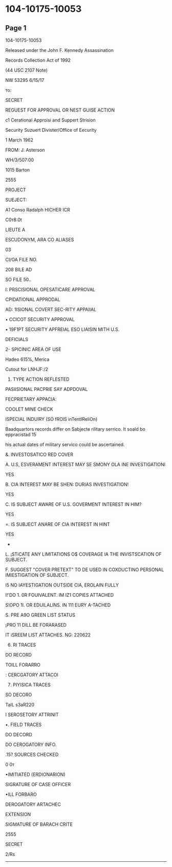 # 104-10175-10053

## Page 1

104-10175-10053

Released under the John F. Kennedy Assassination

Records Collection Act of 1992

(44 USC 2107 Note)

NW 53295 6/15/17

то:

SECRET

REGUEST FOR APPROVAL OR NEST GUISE ACTION

c1 Cerational Approisi and Suppert Strision

Security Suzuert Divister/Office of Eecurity

1 March 1962

FROM: J. Asterson

WH/3/507:00

1015 Barton

2555

PROJECT

SUEJECT:

A1 Conso Radalph HICHER ICR

C0т8:0t

LIEUTE A

ESCUDONYM, ARA CO ALIASES

03

CI/OA FILE NO.

208 BILE AD

SO FILE 50..

I: PRSCISIONAL OPESATICARE APPROVAL

CPIDATIONAL APPRODAL

AD: 1ISIONAL COVERT SEC-RITY APPAIIAL

• CCICOT SECURITY APPROVAL

• 19F1PT SECURITY APFREIAL ESO LIAISIN MITH U.S.

DEFICIALS

2- SPICINIC AREA OF USE

Hadeo 615%, Merica

Cutout for LNHJF:/2

1. TYPE ACTION REFLESTED

PASIISIONAL PACPRIE SAY ADPDOVAL

FECPRIETARY APPACIA:

COOLET MINE CHECK

ISPECIAL INDUIRY (SO fROlS inTentIReliOn)

Baadquartors records differ on Sabjecte rilitary serrico. It soald bo eppracistad 15

his actual dates of military servico could be ascertained.

&. INVESTOSATICO RED COVER

A. U.S, ESVERAMENT INTEREST MAY SE SMONY OLA INE INVESTIGATIONI

YES

B. CIA INTEREST MAY BE SHEN: DURIAS INVESTIGATION!

YES

C. IS SUBJECT AWARE OF U.S. GOVERMENT INTEREST IN HIM?

YES

=. IS SUBJECT ANARE OF CIA INTEREST IN HINT

YES

-

L. ¡STiCATE ANY LIMITATIONS O$ COVERAGE lA THE INVISTSCATION OF SUBJECT.

F. SUGGEST "COVER PRETEXT" TO DE USED IN COXDUCTINO PERSONAL IMIESTIGATION OF SUBJECT.

I5 NO IAYESTIGATION OUTSIDE CIA, EROLAIN FULLY

I!'DO 1. 0R FOUIVALENT. IM IZ1 COPIES ATTACHED

S!OPO 1I. OR EDUILALINS. IN 111 EURY A-TACHED

S. PRE A9O GREEN LIST STATUS

¡PRO 11 DILL BE FORARASED

IT iSREEM LIST ATTACHES. NG: 220622

6. RI TRACES

DO RECORD

TOILL FORARRO

: CERCGATORY ATTACOI

7. PIYISICA TRACES

SO DECORO

TaIL s3aR220

I SEROSETORY ATTRINIT

•. FIELD TRACES

DO DECORD

DO CEROGATORY INFO.

.15? SOURCES CHECKED

0 0т

•IMITIATED (ERDIONARION)

SIGRATURE OF CASE OFFICER

•ILL FORBARO

DEROGATORY ARTACHEC

EXTENSION

SIGMATURE OF BARACH CRITE

2555

SECRET

2/Rs

---

